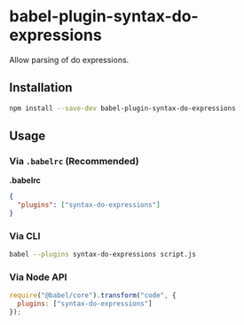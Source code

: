 # babel-plugin-syntax-do-expressions

Allow parsing of do expressions.

## Installation

```sh
npm install --save-dev babel-plugin-syntax-do-expressions
```

## Usage

### Via `.babelrc` (Recommended)

**.babelrc**

```json
{
  "plugins": ["syntax-do-expressions"]
}
```

### Via CLI

```sh
babel --plugins syntax-do-expressions script.js
```

### Via Node API

```javascript
require("@babel/core").transform("code", {
  plugins: ["syntax-do-expressions"]
});
```
